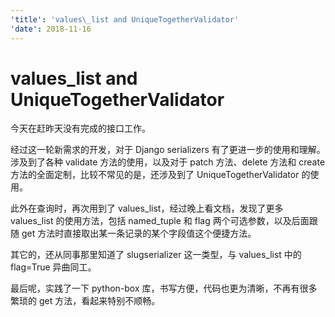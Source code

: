 ```yaml
---
'title': 'values\_list and UniqueTogetherValidator'
'date': 2018-11-16
---
```

# values\_list and UniqueTogetherValidator

今天在赶昨天没有完成的接口工作。

经过这一轮新需求的开发，对于 Django serializers 有了更进一步的使用和理解。涉及到了各种 validate 方法的使用，以及对于 patch 方法、delete 方法和 create 方法的全面定制，比较不常见的是，还涉及到了 UniqueTogetherValidator 的使用。

此外在查询时，再次用到了 values\_list，经过晚上看文档，发现了更多 values\_list 的使用方法，包括 named\_tuple 和 flag 两个可选参数，以及后面跟随 get 方法时直接取出某一条记录的某个字段值这个便捷方法。

其它的，还从同事那里知道了 slugserializer 这一类型，与 values\_list 中的 flag=True 异曲同工。

最后呢，实践了一下 python-box 库，书写方便，代码也更为清晰，不再有很多繁琐的  get 方法，看起来特别不顺畅。